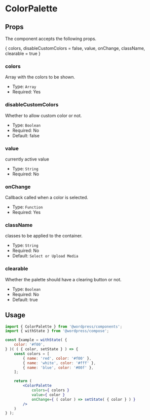 # ColorPalette

## Props

The component accepts the following props.

{ colors, disableCustomColors = false, value, onChange, className, clearable = true }
### colors

Array with the colors to be shown.

- Type: `Array`
- Required: Yes

### disableCustomColors

Whether to allow custom color or not.

- Type: `Boolean`
- Required: No
- Default: false

### value

currently active value

- Type: `String`
- Required: No

### onChange

Callback called when a color is selected.

- Type: `Function`
- Required: Yes

### className

classes to be applied to the container.

- Type: `String`
- Required: No
- Default: `Select or Upload Media`

### clearable

Whether the palette should have a clearing button or not.

- Type: `Boolean`
- Required: No
- Default: true


## Usage

<!-- wp:docs/sandbox { "name": "color-palette" } -->
```jsx
import { ColorPalette } from '@wordpress/components';
import { withState } from '@wordpress/compose';

const Example = withState( {
	color: '#f00',
} )( ( { color, setState } ) => {
	const colors = [
		{ name: 'red', color: '#f00' },
		{ name: 'white', color: '#fff' },
		{ name: 'blue', color: '#00f' },
	];

	return (
		<ColorPalette
			colors={ colors }
			value={ color }
			onChange={ ( color ) => setState( { color } ) }
		/>
	)
} );
```
<!-- /wp:docs/sandbox -->